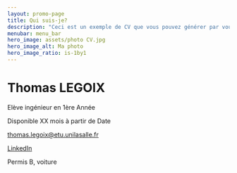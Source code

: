 ```yaml
---
layout: promo-page
title: Qui suis-je?
description: "Ceci est un exemple de CV que vous pouvez générer par vous-même"
menubar: menu_bar
hero_image: assets/photo CV.jpg
hero_image_alt: Ma photo
hero_image_ratio: is-1by1
---
```


# Thomas LEGOIX
Elève ingénieur en 1ère Année


Disponible XX mois à partir de Date

[thomas.legoix@etu.unilasalle.fr](thomas.legoix@etu.unilasalle.fr)

[LinkedIn](https://www.linkedin.com/in/Prenom.Nom)

Permis B, voiture


